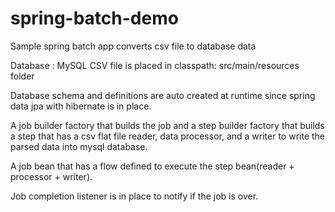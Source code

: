 # spring-batch-demo
Sample spring batch app converts csv file to database data

Database : MySQL
CSV file is placed in classpath: src/main/resources folder

Database schema and definitions are auto created at runtime since spring data jpa with hibernate is in place.

A job builder factory that builds the job and a step builder factory that builds a step that has a csv flat file reader, data processor, and a writer to write the parsed data into mysql database. 

A job bean that has a flow defined to execute the step bean(reader + processor + writer).

Job completion listener is in place to notify if the job is over.
